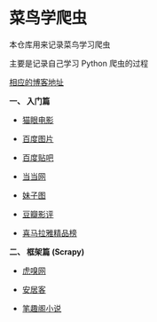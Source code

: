 # 菜鸟学爬虫

本仓库用来记录菜鸟学习爬虫

主要是记录自己学习 Python 爬虫的过程

[相应的博客地址](https://erudev.github.io/)

**一、 入门篇**

- [猫眼电影](https://github.com/EruDev/spiders/blob/master/maoyan/maoyan.py)

- [百度图片](https://github.com/EruDev/spiders/blob/master/baidu_img/baidu.py)

- [百度贴吧](https://github.com/EruDev/spiders/blob/master/tieba/tieba.py)

- [当当网](https://github.com/EruDev/spiders/blob/master/dangdang/dangdang.py)

- [妹子图](https://github.com/EruDev/spiders/blob/master/meizitu/spider.py)

- [豆瓣影评](https://github.com/EruDev/spiders/blob/master/douban_yingping/douban.py)

- [喜马拉雅精品榜](https://github.com/EruDev/spiders/tree/master/ximalaya)

**二、 框架篇 (Scrapy)**

- [虎嗅网](https://github.com/EruDev/spiders/tree/master/huxiuwang)

- [安居客](https://github.com/EruDev/spiders/tree/master/AnJuKe2)

- [笔趣阁小说](https://github.com/EruDev/spiders/tree/master/BiQuGe)

